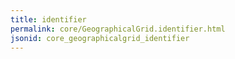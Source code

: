 ```yaml
---
title: identifier
permalink: core/GeographicalGrid.identifier.html
jsonid: core_geographicalgrid_identifier
---
```


